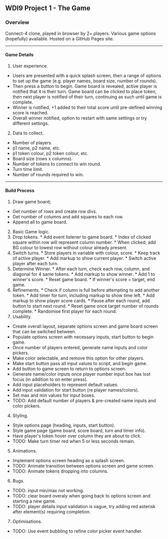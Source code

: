 ## WDI9 Project 1 - The Game

### Overview

Connect-4 clone, played in browser by 2+ players. Various game options (hopefully) available. Hosted on a GitHub Pages site.

---

#### Game Details

1. User experience.
  * Users are presented with a quick splash screen, then a range of options to set up the game (e.g. player names, board size, number of rounds).
  * Then press a button to begin. Game board is revealed, active player is notified that it is their turn. Game board can be clicked to place token, then next player is notified of their turn, continuing as such until game is complete.
  * Winner is notified, +1 added to their total score until pre-defined winning score is reached.
  * Overall winner notified, option to restart with same settings or try different settings.
2. Data to collect.
  * Number of players.
  * p1 name, p2 name, etc.
  * p1 token colour, p2 token colour, etc.
  * Board size (rows x columns).
  * Number of tokens to connect to win round.
  * Turn time limit.
  * Number of rounds required to win.

---

#### Build Process

1. Draw game board;
  * Get number of rows and create row divs.
  * Get number of columns and add squares to each row.
  * Append all to game board.
2. Basic Game logic.
  1. Drop tokens.
    * Add event listener to game board.
    * Index of clicked square within row will represent column number.
    * When clicked, add BG colour to lowest row without colour already present.
  2. Switch turns.
    * Store players in variable with colour, score.
    * Keep track of active player.
    * Add markup to show current player.
    * Switch active player after each turn.
  3. Determine Winner.
    * After each turn, check each row, column, and diagonal for 4 same tokens.
    * Add markup to show winner.
    * Add 1 to winner's score.
    * Reset game board.
    * If winner's score = target, end game.
  4. Refinements.
    * Check if column is full before attempting to add another token.
    * Add timer for turn, including markup to show time left.
    * Add markup to show player score cards.
    * Pause after each round, add button to start next round.
    * Reset game once target number of rounds complete.
    * Randomise first player for each round.
3. Usability.
  * Create overall layout, separate options screen and game board screen that can be switched between.
  * Populate options screen with necessary inputs, start button to begin game.
  * Once number of players entered, generate name inputs and color pickers.
  * Make color selectable, and remove this option for other players.
  * Make start button pass all input values to script, and begin game.
  * Add button to game screen to return to options screen.
  * Generate name/color inputs once player number input box has lost focus (in addition to on enter press).
  * Add input placeholders to represent default values.
  * Add input validation for start button (re player names/colors).
  * Set max and min values for input boxes.
  * TODO: Add default number of players & pre-created name inputs and color pickers.
4. Styling.
  * Style options page (heading, inputs, start button).
  * Style game page (game board, score board, turn and timer info).
  * Have player's token hover over column they are about to click.
  * TODO: Make turn timer red when 5 or less seconds remain.
5. Animations.
  * Implement options screen heading as a splash screen.
  * TODO: Animate transition between options screen and game screen.
  * TODO: Animate tokens dropping into columns.
6. Bugs.
  * TODO: input min/max not working.
  * TODO: clear board overaly when going back to options screen and starting a new game.
  * TODO: player details input validation is vague, try adding red asterisk after element(s) requiring completion.
7. Optimisations.
  * TODO: Use event bubbling to refine color picker event handler.
